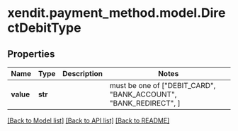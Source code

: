 # xendit.payment_method.model.DirectDebitType


## Properties
Name | Type | Description | Notes
------------ | ------------- | ------------- | -------------
**value** | **str** |  |  must be one of ["DEBIT_CARD", "BANK_ACCOUNT", "BANK_REDIRECT", ]

[[Back to Model list]](../README.md#documentation-for-models) [[Back to API list]](../README.md#documentation-for-api-endpoints) [[Back to README]](../README.md)


